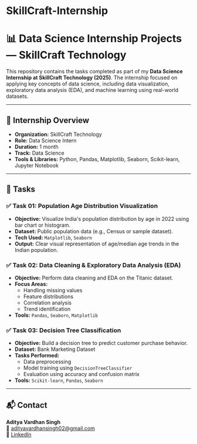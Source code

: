 # SkillCraft-Internship
# 📊 Data Science Internship Projects — SkillCraft Technology

This repository contains the tasks completed as part of my **Data Science Internship at SkillCraft Technology (2025)**. The internship focused on applying key concepts of data science, including data visualization, exploratory data analysis (EDA), and machine learning using real-world datasets.

---

## 🧠 Internship Overview

- **Organization:** SkillCraft Technology
- **Role:** Data Science Intern
- **Duration:** 1 month
- **Track:** Data Science
- **Tools & Libraries:** Python, Pandas, Matplotlib, Seaborn, Scikit-learn, Jupyter Notebook

---

## 📌 Tasks

### ✅ Task 01: Population Age Distribution Visualization
- **Objective:** Visualize India's population distribution by age in 2022 using bar chart or histogram.
- **Dataset:** Public population data (e.g., Census or sample dataset).
- **Tech Used:** `Matplotlib`, `Seaborn`
- **Output:** Clear visual representation of age/median age trends in the Indian population.

### ✅ Task 02: Data Cleaning & Exploratory Data Analysis (EDA)
- **Objective:** Perform data cleaning and EDA on the Titanic dataset.
- **Focus Areas:**
  - Handling missing values
  - Feature distributions
  - Correlation analysis
  - Trend identification
- **Tools:** `Pandas`, `Seaborn`, `Matplotlib`

### ✅ Task 03: Decision Tree Classification
- **Objective:** Build a decision tree to predict customer purchase behavior.
- **Dataset:** Bank Marketing Dataset
- **Tasks Performed:**
  - Data preprocessing
  - Model training using `DecisionTreeClassifier`
  - Evaluation using accuracy and confusion matrix
- **Tools:** `Scikit-learn`, `Pandas`, `Seaborn`

---

## 📬 Contact

**Aditya Vardhan Singh**  
📧 adityavardhansingh02@gmail.com  
🔗 [LinkedIn](https://www.linkedin.com/in/aditya-vardhan-singh-8a267a28b/)

